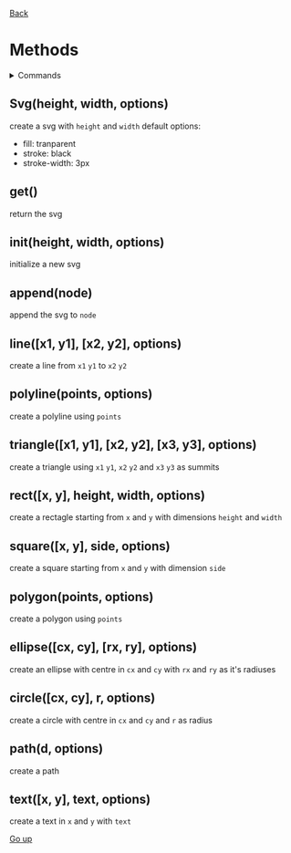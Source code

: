 <link rel="stylesheet" href="../.ignore/style.css">

[Back](index.md)

# Methods
<details>
   <summary>Commands</summary>

   - [Svg()](#constructorheight-width-options)
   - [get](#get)
   - [init](#initheight-width-options)
   - [append](#appendnode)
   - [line](#linex1-y1-x2-y2-options)
   - [polyline](#polylinepoints-options)
   - [triangle](#trianglex1-y1-x2-y2-x3-y3-options)
   - [rect](#rectx-y-height-width-options)
   - [square](#squarex-y-side-options)
   - [polygon](#polygonpoints-options)
   - [ellipse](#ellipsecx-cy-rx-ry-options)
   - [circle](#circlecx-cy-r-options)
   - [path](#pathd-options)
   - [text](#textx-y-text-options)
</details>

## Svg(height, width, options)
create a svg with `height` and `width`
default options:
   - fill: tranparent
   - stroke: black
   - stroke-width: 3px

## get()
return the svg

## init(height, width, options)
initialize a new svg

## append(node)
append the svg to `node`

## line([x1, y1], [x2, y2], options)
create a line from `x1` `y1` to `x2` `y2`

## polyline(points, options)
create a polyline using `points`

## triangle([x1, y1], [x2, y2], [x3, y3], options)
create a triangle using `x1` `y1`, `x2` `y2` and `x3` `y3` as summits

## rect([x, y], height, width, options)
create a rectagle starting from `x` and `y` with dimensions `height` and `width`

## square([x, y], side, options)
create a square starting from `x` and `y` with dimension `side`

## polygon(points, options)
create a polygon using `points`

## ellipse([cx, cy], [rx, ry], options)
create an ellipse with centre in `cx` and `cy` with `rx` and `ry` as it's radiuses

## circle([cx, cy], r, options)
create a circle with centre in `cx` and `cy` and `r` as radius

## path(d, options)
create a path

## text([x, y], text, options)
create a text in `x` and `y` with `text`

[Go up](#commands)
